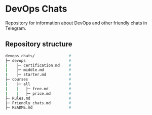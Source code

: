 # DevOps Chats

Repository for information about DevOps and other friendly chats in Telegram.

## Repository structure

```bash
devops_chats/               #
├─ devops                   #
|    ├─ certification.md    #
|    ├─ middle.md           #
|    ├─ starter.md          #
├─ courses                  #
|    ├─ all                 #
|    |   ├─ free.md         #
|    |   ├─ price.md        #
├─ Rules.md                 #
├─ Friendly_chats.md        #
├─ README.md                #
```
